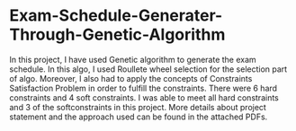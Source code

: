 # Exam-Schedule-Generater-Through-Genetic-Algorithm
In this project, I have used Genetic algorithm to generate the exam schedule. In this algo, I used Roullete wheel selection for the selection part of algo. Moreover, I also had to apply the concepts of Constraints Satisfaction Problem in order to fulfill the constraints. There were 6 hard constraints and 4 soft constraints. I was able to meet all hard constraints and 3 of the softconstraints in this project. More details about project statement and the approach used can be found in the attached PDFs. 
